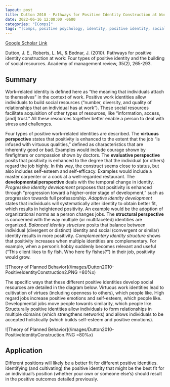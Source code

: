 ```yaml
---
layout: post
title: Dutton 2010 - Pathways for Positive Identity Construction at Work - Four Types of Positive Identity and the Building of Social Resources
date: 2022-06-16 12:00:00 -0600
categories: "[Comps]"
tags: "[comps, positive psychology, identity, positive identity, social resources, nwt, progression, whole self, great paper, theory paper]"
---
```


[Google Scholar Link](https://scholar.google.com/scholar?hl=en&as_sdt=0%2C45&q=Pathways+for+positive+identity+construction+at+work%3A+Four+types+of+positive+identity+and+the+building+of+social+resources&btnG=)

Dutton, J. E., Roberts, L. M., & Bednar, J. (2010). Pathways for positive identity construction at work: Four types of positive identity and the building of social resources. Academy of management review, 35(2), 265-293.

## Summary
Work-related identity is defined here as “the meaning that individuals attach to themselves” in the context of work.  Positive work identities allow individuals to build social resources (“number, diversity, and quality of relationships that an individual has at work”).  These social resources facilitate acquisition of other types of resources, like “information, access, [and] trust.”  All these resources together better enable a person to deal with stress and challenges.

Four types of positive work-related identities are described.  The **virtuous perspective** states that positivity is enhanced to the extent that the job “is infused with virtuous qualities,” defined as characteristics that are inherently good or bad.  Examples would include courage shown by firefighters or compassion shown by doctors.  The **evaluative perspective** posits that positivity is enhanced to the degree that the individual (or others) regard the job highly.  In this way, the construct seems close to status, but also includes self-esteem and self-efficacy.  Examples would include a master carpenter or a cook at a well-regarded restaurant.  The **developmental perspective** deals with the temporal change in identity.  _Progressive identity development_ proposes that positivity is enhanced through “progression toward a higher-order stage of development,” such as progression towards full professorship.  _Adaptive identity development_ states that individuals will systematically alter identity to obtain better fit, which results in heightened positivity.  An example would be the adoption of organizational norms as a person changes jobs.  The **structural perspective** is concerned with the way multiple (or multifaceted) identities are organized.  _Balanced identity structure_ posits that balance between individual (divergent or distinct) identity and social (convergent or similar) identity results in more positivity.  _Complementary identity structure_ shows that positivity increases when multiple identities are complementary.  For example, when a person’s hobby suddenly becomes relevant and useful (“This client likes to fly fish.  Who here fly fishes?”) in their job, positivity would grow.

![Theory of Planned Behavior](/images/Dutton2010-PositiveIdentityConstruction2.PNG =80%x)

The specific ways that these different positive identities develop social resources are detailed in the diagram below.  Virtuous work identities lead to cultivation of virtues (including openness to others), which people like.  High regard jobs increase positive emotions and self-esteem, which people like.  Developmental jobs move people towards similarity, which people like.  Structurally positive identities allow individuals to form relationships in multiple domains (which strengthens networks) and allows individuals to be accepted holistically (which builds self-esteem and positive emotions).

![Theory of Planned Behavior](/images/Dutton2010-PositiveIdentityConstruction.PNG =80%x)

## Application
Different positions will likely be a better fit for different positive identities.  Identifying (and cultivating) the positive identity that might be the best fit for an individual’s position (whether your own or someone else’s) should result in the positive outcomes detailed previously.
